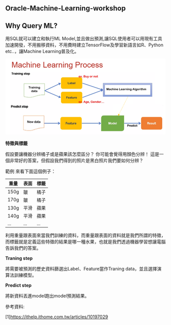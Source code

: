 ## Oracle-Machine-Learning-workshop
## Why Query ML?

用SQL就可以建立和執行ML Model,並且做出預測,讓SQL使用者可以用現有工具加速開發，不用搬移資料，不用費時建立TensorFlow及學習新語言如R、Python etc..，讓Machine Learning普及化。

![image](https://github.com/Lhanber/Oracle-Machine-Learning-workshop/blob/master/image/Image1.png)

**特徵與標籤**

假設要讓機器分辨橘子或是蘋果該怎麼區分？
你可能會覺得用顏色分辨！
這是一個非常好的答案，但假設我們得到的照片是黑白照片我們要如何分辨？

範例
來看下面這個例子：

|  重量	 |  表面 | 標籤  |
| ----- | ----- | ----- |
| 150g  | 皺 |  橘子 |
|  170g | 皺 |  橘子 |
| 130g  | 平滑 | 蘋果  |
| 140g  |  平滑 |  蘋果 |
| ...   |  ...  | ...  |


利用重量跟表面來當我們訓練的資料，而重量跟表面的資料就是我們所謂的特徵，
而標籤就是定義這些特徵的結果是哪一種水果，也就是我們透過機器學習想讓電腦告訴我們的答案。

**Traning step**

將需要被預測的歷史資料篩選出Label、Feature當作Traning data，並且選擇演算法訓練模型。

**Predict step**

將新資料丟進model跑出model預測結果。

參考資料:

[1]https://ithelp.ithome.com.tw/articles/10197029
